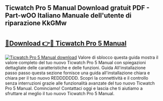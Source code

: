 ## Ticwatch Pro 5 Manual Download gratuit PDF - Part-wOO Italiano Manuale dell'utente di riparazione KkGMw

# <h2><a href="http://dfdxzp.blite.top/?on=Ticwatch+Pro+5+Manual">🔗Download 👉🔴 Ticwatch Pro 5 Manual</a></h2>

[![Ticwatch Pro 5 Manual download](https://i.imgur.com/lujVjoI.png)](http://dfdxzp.blite.top/?on=Ticwatch+Pro+5+Manual)
Valore di sblocco questa guida mostra il valore completo del tuo nuovo Ticwatch Pro 5 Manual con spiegazioni dettagliate delle caratteristiche e delle funzioni. Guida All'installazione passo passo questa sezione fornisce una guida all'installazione chiara e chiara per il tuo nuovo REDDDDDDD. Scopri la connettività e il controllo senza interruzioni grazie alle funzionalità avanzate del tuo nuovo Ticwatch Pro 5 Manual. Cominciamo! Contattaci oggi e lascia che ti aiutiamo a sfruttare al meglio il tuo nuovo Ticwatch Pro 5 Manual.
